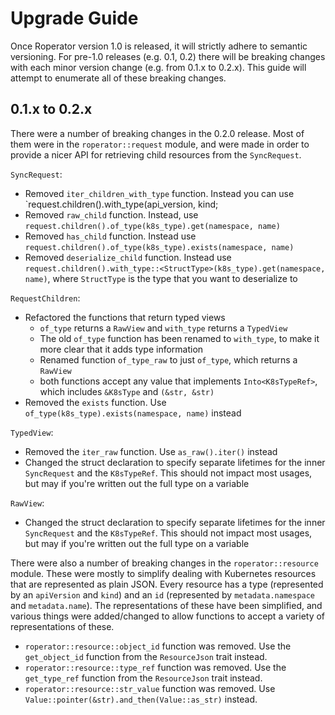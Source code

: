 # Upgrade Guide

Once Roperator version 1.0 is released, it will strictly adhere to semantic versioning. For pre-1.0 releases (e.g. 0.1, 0.2) there will be breaking changes with each minor version change (e.g. from 0.1.x to 0.2.x). This guide will attempt to enumerate all of these breaking changes.

## 0.1.x to 0.2.x

There were a number of breaking changes in the 0.2.0 release. Most of them were in the `roperator::request` module, and were made in order to provide a nicer API for retrieving child resources from the `SyncRequest`.

`SyncRequest`:

- Removed `iter_children_with_type` function. Instead you can use `request.children().with_type(api_version, kind;
- Removed `raw_child` function. Instead, use `request.children().of_type(k8s_type).get(namespace, name)`
- Removed `has_child` function. Instead use `request.children().of_type(k8s_type).exists(namespace, name)`
- Removed `deserialize_child` function. Instead use `request.children().with_type::<StructType>(k8s_type).get(namespace, name)`, where `StructType` is the type that you want to deserialize to

`RequestChildren`:

- Refactored the functions that return typed views
    - `of_type` returns a `RawView` and `with_type` returns a `TypedView`
    - The old `of_type` function has been renamed to `with_type`, to make it more clear that it adds type information
    - Renamed function `of_type_raw` to just `of_type`, which returns a `RawView`
    - both functions accept any value that implements `Into<K8sTypeRef>`, which includes `&K8sType` and `(&str, &str)`
- Removed the `exists` function. Use `of_type(k8s_type).exists(namespace, name)` instead

`TypedView`:

- Removed the `iter_raw` function. Use `as_raw().iter()` instead
- Changed the struct declaration to specify separate lifetimes for the inner `SyncRequest` and the `K8sTypeRef`. This should not impact most usages, but may if you're written out the full type on a variable

`RawView`:

- Changed the struct declaration to specify separate lifetimes for the inner `SyncRequest` and the `K8sTypeRef`. This should not impact most usages, but may if you're written out the full type on a variable

There were also a number of breaking changes in the `roperator::resource` module. These were mostly to simplify dealing with Kubernetes resources that are represented as plain JSON. Every resource has a type (represented by an `apiVersion` and `kind`) and an `id` (represented by `metadata.namespace` and `metadata.name`). The representations of these have been simplified, and various things were added/changed to allow functions to accept a variety of representations of these.

- `roperator::resource::object_id` function was removed. Use the `get_object_id` function from the `ResourceJson` trait instead.
- `roperator::resource::type_ref` function was removed. Use the `get_type_ref` function from the `ResourceJson` trait instead.
- `roperator::resource::str_value` function was removed. Use `Value::pointer(&str).and_then(Value::as_str)` instead.

